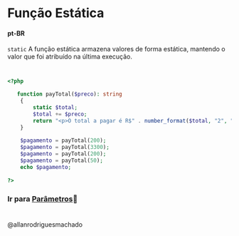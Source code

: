 # Função Estática

#### pt-BR
`static` A função estática armazena valores de forma estática, mantendo o valor que foi atribuído na última execução.

#

```php
<?php
    
   function payTotal($preco): string
    {
        static $total;
        $total += $preco;
        return "<p>O total a pagar é R$" . number_format($total, "2", ",", ".") . "</p>";
    }
    
    $pagamento = payTotal(200);
    $pagamento = payTotal(3300);
    $pagamento = payTotal(200);
    $pagamento = payTotal(50);
    echo $pagamento;
    
?>
```


### Ir para [Parâmetros](4Parametro.md)🚀

#
@allanrodriguesmachado
